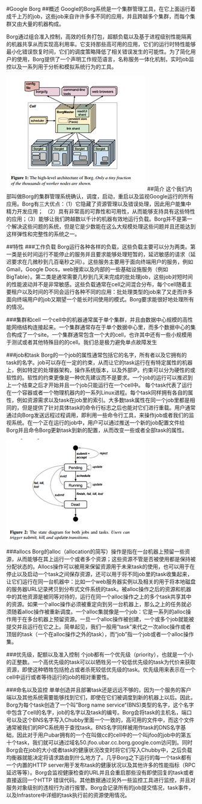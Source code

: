 #Google Borg
##概述
  Google的Borg系统是一个集群管理工具，在它上面运行着成千上万的job，这些job来自许许多多不同的应用，并且跨越多个集群，而每个集群又由大量的机器构成。
   
  Borg通过组合准入控制，高效的任务打包，超额负载以及基于进程级别性能隔离的机器共享从而实现高利用率。它支持那些高可用的应用，它们的运行时特性能够最小化错误恢复时间，它们的调度策略降低了相关错误发生的可能性。为了简化用户的使用，Borg提供了一个声明工作规范语言，名称服务一体化机制，实时job监控以及一系列用于分析和模拟系统行为的工具。

!["2.png"](https://github.com/survivorice/2018se-project1/blob/master/photo/2.png)
##简介
   这个我们内部叫做Borg的集群管理系统确认，调度，启动，重启以及监视Google运行的所有应用。Borg有三大优点：（1）它隐藏了资源管理以及错误处理，因此用户能集中精力开发应用； （2）具有非常高的可靠性和可用性，从而能够支持具有这些特性的应用；（3）能够让我们跨越数以千计的机器有效地运行负载。Borg并不是第一个解决这些问题的系统，但是它是少数能在这么大规模处理这些问题并且还能达到这样弹性和完整性的系统之一。

##特性
###工作负载
   Borg运行各种各样的负载，这些负载主要可以分为两类。第一类是长时间运行不能停止的服务并且要求能够处理短暂的，延迟敏感的请求（延迟要求在几微秒到几百毫秒之间）。这些服务主要用于面向终端用户的服务，例如Gmail，Google Docs，web搜索以及内部的一些基础设施服务（例如BigTable）。第二类是通常需要几秒到几天来完成的批处理job，这些job对短时间的性能波动并不是非常敏感。这些负载通常在cell之间混合分布，每个cell随着主要租户以及时间的不同会运行各种不同的应用：批处理类型的job来了又走而许多面向终端用户的job又期望一个能长时间使用的模式。Borg要求能很好地处理所有的情况。

###集群和cell
  一个cell中的机器通常属于单个集群，并且由数据中心规模的高性能网络结构连接起来。一个集群通常存在于单个数据中心里，而多个数据中心的集合构成了一个site。一个集群通常包含一个大的cell，也许其中还有一些小规模用于测试或者其他特殊目的的cell。我们总是极力避免单点故障发生

###job和task
Borg的一个job的属性通常包括它的名字，所有者以及它拥有的task的名字。job可以存在一定的约束，从而让它的task运行在有特定属性的机器上，例如特定的处理器架构，操作系统版本，以及外部IP。约束可以分为硬性的或软性的。软性的约束更像是一种优先建议而不是要求。一个job的运行可以推迟到上一个结束之后才开始并且一个job只能运行在一个cell中。
每个task代表了运行在一个容器或者一个物理机器内的一系列Linux进程。每个task同样拥有各自的属性，例如资源需求以及task在job里的索引。大多数task属性在同一个job里都是相同的，但是提供了针对具体task的命令行标志之后也能对它们进行重载。用户通常通过向Borg发送远程过程调用，即利用一些命令行工具，来操作job或者我们的监视系统。在一个正在运行的job中，用户可以通过推送一个新的job配置文件给Borg并且命令Borg更新task到新的配置，从而改变一些或者全部task的属性。

!["3.png"](https://github.com/survivorice/2018se-project1/blob/master/photo/3.png)

###allocs
Borg的alloc（allocation的简写）操作是指在一台机器上预留一些资源，从而能够在其上运行一个或者多个资源；这些资源不管是否被使用都是保持被分配状态的。Allocs操作可以被用来保留资源用于未来task的使用，也可以用于在停止以及启动一个task之间保存资源，还可以用于将不同job里的task收集起来，让它们运行在同一台机器中：比如一个web服务器实例以及相关的用于将本地磁盘的服务器URL记录拷贝到分布式文件系统的task。被alloc操作之后的资源和机器中的其他资源是被同等对待的，运行在同一个alloc操作之上的多个task共享其中的资源。如果一个alloc操作必须被重定向到另一台机器上，那么之上的任务就必须随着alloc操作被重新调度。一个alloc集就像是一个job：它是一系列的alloc操作用于在多台机器上预留资源。一旦一个alloc操作被创建，一个或多个job就能被提交并且运行在它之上。简单起见，我们一般用“task”来代之一次alloc操作或者顶层的task（一个在alloc操作之外的task），而“job”指一个job或者一个alloc操作集。

###优先级，配额以及准入控制
个job都有一个优先级（priority），也就是一个小的正整数。一个高优先级的task可以以牺牲另一个较低优先级的task为代价来获取资源，即使这种牺牲包括抢占或者杀死较低优先级的task。优先级用来表示在一个cell中运行或者等待运行的job的相对重要性。

###命名以及监控
 单单创造并且部署task还是远远不够的，因为一个服务的客户端以及其他系统需要能够找到它们，即使在它们被调度到新的机器上以后。因此，Borg为每个task创造了一个叫”Borg name service“(BNS)类型的名字，这个名字中包含了cell的名字，job的名字以及task的编号。Borg会将task的主机名，端口号以及这个BNS名字写入Chubby里面一个一致的，高可用的文件中，而这个文件通常被我们的RPC系统用于查找task。BNS名字同样被用作task的DNS名字基础，因此对于用户ubar拥有的一个在叫做cc的cell中的一个叫jfoo的job中的第五十个task，我们就可以通过域名50.jfoo.ubar.cc.borg.google.com访问到。同时Borg会在job的大小或者task的健康状况改变时将它们写入Chubby中，之后负载均衡器就能决定将请求路由到什么地方了。几乎Borg之下运行的每一个task都有一个内置的HTTP server用于发布task的健康状况以及其他许多的性能指标（RPC延迟等等）。Borg会监视健康检查的URL并且会重启那些没有即使回复的task或者直接返回一个HTTP 错误代码。其他数据通过另外一些监控工具进行监控，并且对服务对象级别的违规行为进行报警。Borg会记录所有的job提交情况，task事件，以及Infrastore中详细的task执行前的资源使用情况。

